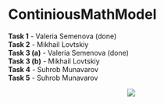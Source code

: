 # ContiniousMathModel
**Task 1** - Valeria Semenova (done)  
**Task 2** - Mikhail Lovtskiy  
**Task 3 (a)** - Valeria Semenova (done)  
**Task 3 (b)** - Mikhail Lovtskiy  
**Task 4** - Suhrob Munavarov  
**Task 5** - Suhrob Munavarov  
<p align="center">
  <img src="https://github.com/SemenovaValeria/ContiniousMathModel/assets/84026566/fbaeba0d-3dad-4e1b-a0a7-8f5320ccc27f">
</p>
